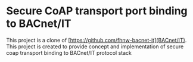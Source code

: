 # Secure CoAP transport port binding to BACnet/IT 

This project is a clone of [https://github.com/fhnw-bacnet-it](BACnet/IT). 
This project is created to provide concept and implementation of secure coap transport binding to BACnet/IT protocol stack